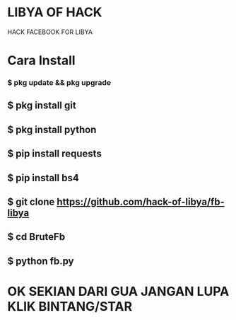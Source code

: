# LIBYA OF HACK
HACK FACEBOOK FOR LIBYA 
# Cara Install
### $ pkg update && pkg upgrade
## $ pkg install git
## $ pkg install python
## $ pip install requests
## $ pip install bs4
## $ git clone https://github.com/hack-of-libya/fb-libya
## $ cd BruteFb
## $ python fb.py
# OK SEKIAN DARI GUA JANGAN LUPA KLIK BINTANG/STAR
